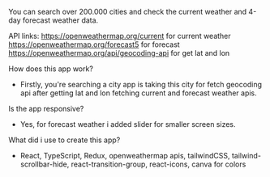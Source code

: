 You can search over 200.000 cities and check the current weather and 4-day forecast weather data.

API links: 
https://openweathermap.org/current for current weather
https://openweathermap.org/forecast5 for forecast
https://openweathermap.org/api/geocoding-api for get lat and lon

How does this app work?

- Firstly, you're searching a city app is taking this city for fetch geocoding api after getting lat and lon fetching current and forecast weather apis.

Is the app responsive?

- Yes, for forecast weather i added slider for smaller screen sizes.

What did i use to create this app?

- React, TypeScript, Redux, openweathermap apis, tailwindCSS, tailwind-scrollbar-hide, react-transition-group, react-icons, canva for colors
